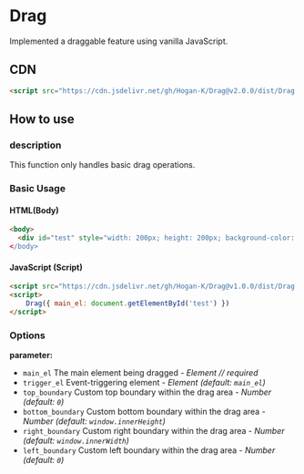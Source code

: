 # Drag
Implemented a draggable feature using vanilla JavaScript.

## CDN
```html
<script src="https://cdn.jsdelivr.net/gh/Hogan-K/Drag@v2.0.0/dist/Drag.umd.js"></script>
```

## How to use

### description
This function only handles basic drag operations.

### Basic Usage
#### HTML(Body)
```html
<body>
  <div id="test" style="width: 200px; height: 200px; background-color: red;></div>
</body>
```

#### JavaScript (Script)
```html
<script src="https://cdn.jsdelivr.net/gh/Hogan-K/Drag@v1.0.0/dist/Drag.umd.js"></script>
<script>
    Drag({ main_el: document.getElementById('test') })
</script>
```


### Options
**parameter:**
- `main_el` The main element being dragged - *Element  // required*
- `trigger_el` Event-triggering element - *Element (default: `main_el`)*
- `top_boundary` Custom top boundary within the drag area - *Number (default: `0`)*
- `bottom_boundary` Custom bottom boundary within the drag area - *Number (default: `window.innerHeight`)*
- `right_boundary` Custom right boundary within the drag area - *Number (default: `window.innerWidth`)*
- `left_boundary` Custom left boundary within the drag area - *Number (default: `0`)*
